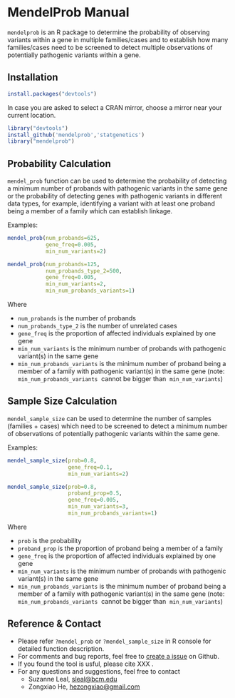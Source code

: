# MendelProb Manual

`mendelprob` is an R package to determine the probability of observing variants within a gene in multiple families/cases and to establish how many families/cases need to be screened to detect multiple observations of potentially pathogenic variants within a gene. 

## Installation

```R
install.packages("devtools")
```

In case you are asked to select a CRAN mirror, choose a mirror near your current location.  

```R
library("devtools")
install_github('mendelprob','statgenetics')
library("mendelprob")
```

## Probability Calculation

`mendel_prob` function can be used to determine the probability of detecting a minimum number of probands with pathogenic variants in the same gene or the probability of detecting genes with pathogenic variants in different data types, for example, identifying a variant with at least one proband being a member of a family which can establish linkage.

Examples:

```R
mendel_prob(num_probands=625, 
            gene_freq=0.005,
            min_num_variants=2)

mendel_prob(num_probands=125, 
            num_probands_type_2=500, 
            gene_freq=0.005,
            min_num_variants=2, 
            min_num_probands_variants=1)
```

Where

+ `num_probands` is the number of probands
+ `num_probands_type_2` is the number of unrelated cases
+ `gene_freq` is the proportion of affected individuals explained by one gene
+ `min_num_variants` is the minimum number of probands with pathogenic variant(s) in the same gene 
+ `min_num_probands_variants` is the minimum number of proband being a member of a family with pathogenic variant(s) in the same gene (note: `min_num_probands_variants`  cannot be bigger than  `min_num_variants`)

## Sample Size Calculation

`mendel_sample_size` can be used to determine the number of samples (families + cases) which need to be screened to detect a minimum number of observations of potentially pathogenic variants within the same gene. 

Examples:

```R
mendel_sample_size(prob=0.8, 
                   gene_freq=0.1,
                   min_num_variants=2)

mendel_sample_size(prob=0.8, 
                   proband_prop=0.5,
                   gene_freq=0.005,
                   min_num_variants=3, 
                   min_num_probands_variants=1) 
```

Where

- `prob` is the probability
- `proband_prop` is the proportion of proband being a member of a family
- `gene_freq` is the proportion of affected individuals explained by one gene
- `min_num_variants` is the minimum number of probands with pathogenic variant(s) in the same gene 
- `min_num_probands_variants` is the minimum number of proband being a member of a family with pathogenic variant(s) in the same gene (note: `min_num_probands_variants`  cannot be bigger than  `min_num_variants`)

## Reference & Contact

+ Please refer `?mendel_prob` or `?mendel_sample_size` in R console for detailed function description. 
+ For comments and bug reports, feel free to [create a issue](https://github.com/statgenetics/mendelprob/issues) on Github.
+ If you found the tool is usful, please cite XXX . 
+ For any questions and suggestions, feel free to contact
  + Suzanne Leal, sleal@bcm.edu
  + Zongxiao He, hezongxiao@gmail.com





